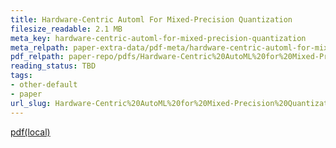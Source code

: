 ```yaml
---
title: Hardware-Centric Automl For Mixed-Precision Quantization
filesize_readable: 2.1 MB
meta_key: hardware-centric-automl-for-mixed-precision-quantization
meta_relpath: paper-extra-data/pdf-meta/hardware-centric-automl-for-mixed-precision-quantization.yaml
pdf_relpath: paper-repo/pdfs/Hardware-Centric%20AutoML%20for%20Mixed-Precision%20Quantization.pdf
reading_status: TBD
tags:
- other-default
- paper
url_slug: Hardware-Centric%20AutoML%20for%20Mixed-Precision%20Quantization
---
```


[pdf(local)](../../paper-repo/pdfs/Hardware-Centric%20AutoML%20for%20Mixed-Precision%20Quantization.pdf)
